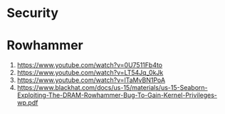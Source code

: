# Security

Rowhammer
=========
1. https://www.youtube.com/watch?v=0U7511Fb4to
2. https://www.youtube.com/watch?v=LT54Jq_0kJk
3. https://www.youtube.com/watch?v=lTaMvBN1PoA
4. https://www.blackhat.com/docs/us-15/materials/us-15-Seaborn-Exploiting-The-DRAM-Rowhammer-Bug-To-Gain-Kernel-Privileges-wp.pdf



